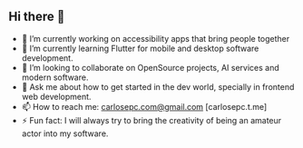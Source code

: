 ## Hi there 👋

- 🔭 I’m currently working on accessibility apps that bring people together
- 🌱 I’m currently learning Flutter for mobile and desktop software development.
- 👯 I’m looking to collaborate on OpenSource projects, AI services and modern software.
- 💬 Ask me about how to get started in the dev world, specially in frontend web development.
- 📫 How to reach me: carlosepc.com@gmail.com [carlosepc.t.me]
- ⚡ Fun fact: I will always try to bring the creativity of being an amateur actor into my software.
